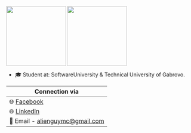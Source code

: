 <div>
  <img height="160" align="left" src="https://github-readme-stats.vercel.app/api?username=georgidelchev&count_private=true&true&hide=issues&show_icons=true" />
  <img height="160" src="https://github-readme-stats.vercel.app/api/top-langs/?username=georgidelchev&layout=compact" />
</div>

- 🎓 Student at: SoftwareUniversity & Technical University of Gabrovo.

| Connection via |
| ------ |
| 🌐 [Facebook](https://www.facebook.com/georgi.d99/)| 
| 🌐 [LinkedIn](https://www.linkedin.com/in/delchevgeorgi/)|
| 📧 Email - alienguymc@gmail.com|

